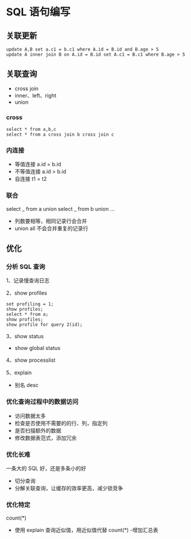 # SQL 语句编写

## 关联更新

```
update A,B set a.c1 = b.c1 where A.id = B.id and B.age > 5
update A inner join B on A.id = B.id set A.c1 = B.c1 where B.age > 5
```

## 关联查询

- cross join
- inner、left、right
- union

### cross

```
select * from a,b,c
select * from a cross join b cross join c
```

### 内连接

- 等值连接 a.id = b.id
- 不等值连接 a.id > b.id
- 自连接 t1 = t2

### 联合

select _ from a union select _ from b union ...

- 列数要相等，相同记录行会合并
- union all 不会合并重复的记录行

## 优化

### 分析 SQL 查询

1、记录慢查询日志

2、show profiles

```
set profiling = 1;
show profiles;
select * from a;
show profiles;
show profile for query 2(id);
```

3、show status

- show global status

4、show processlist

5、explain

- 别名 desc

### 优化查询过程中的数据访问

- 访问数据太多
- 检查是否使用不需要的的行、列，指定列
- 是否扫描额外的数据
- 修改数据表范式，添加冗余

### 优化长难

一条大的 SQL 好，还是多条小的好

- 切分查询
- 分解关联查询，让缓存的效率更高，减少锁竞争

### 优化特定

count(\*)

- 使用 explain 查询近似值，用近似值代替 count(\*)
-增加汇总表
